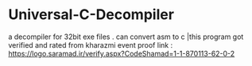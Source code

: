 # Universal-C-Decompiler
a decompiler for 32bit exe files . can convert asm to c
|this program got verified and rated from kharazmi event proof link :   
https://logo.saramad.ir/verify.aspx?CodeShamad=1-1-870113-62-0-2


